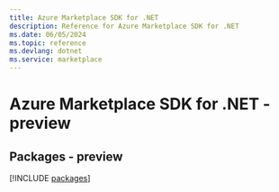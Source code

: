 ```yaml
---
title: Azure Marketplace SDK for .NET
description: Reference for Azure Marketplace SDK for .NET
ms.date: 06/05/2024
ms.topic: reference
ms.devlang: dotnet
ms.service: marketplace
---
```

# Azure Marketplace SDK for .NET - preview
## Packages - preview
[!INCLUDE [packages](marketplace-index.md)]